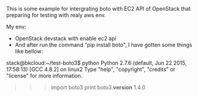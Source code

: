 This is some example for intergrating boto with EC2 API of OpenStack 
that preparing for testing with realy aws env.

My env:

- OpenStack devstack with enable ec2 api
- And after run the command "pip install boto", I have gotten some things like bellow:

stack@bkcloud:~/test-boto3$ python
Python 2.7.6 (default, Jun 22 2015, 17:58:13) 
[GCC 4.8.2] on linux2
Type "help", "copyright", "credits" or "license" for more information.
>>> import boto3
>>> print boto3.__version__
1.4.0


